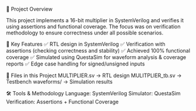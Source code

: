 📌 Project Overview

This project implements a 16-bit multiplier in SystemVerilog and verifies it using assertions and functional coverage.
The focus was on verification methodology to ensure correctness under all possible scenarios.

🎯 Key Features
✅ RTL design in SystemVerilog
✅ Verification with assertions (checking correctness and stability)
✅ Achieved 100% functional coverage 
✅ Simulated using QuestaSim for waveform analysis & coverage reports
✅ Edge case handling for signed/unsigned inputs

📂 Files in this Project
MULTIPLIER.sv → RTL design
MULITPLIER_tb.sv → Testbench
waveforms/ → Simulation results

🛠️ Tools & Methodology
Language: SystemVerilog
Simulator: QuestaSim
Verification: Assertions + Functional Coverage
